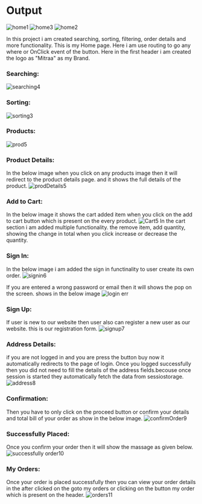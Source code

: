  # Output

![home1](https://github.com/Rushikesh01Gaikwad/E-Commerce-React/assets/136779452/6894a4f4-9283-4f44-972e-aced392b48ad)
![home3](https://github.com/Rushikesh01Gaikwad/E-Commerce-React/assets/136779452/5dc9c124-8677-4b77-a6a4-0a7fc292065c)
![home2](https://github.com/Rushikesh01Gaikwad/E-Commerce-React/assets/136779452/e8afd3b8-eca1-4b95-ae36-4f8d5c303e92)

In this project i am created searching, sorting, filtering, order details and more functionality.
This is my Home page. Here i am use routing to go any where or OnClick event of the button.
Here in the first header i am created the logo as "Mitraa" as my Brand.



### Searching:
![searching4](https://github.com/Rushikesh01Gaikwad/E-Commerce-React/assets/136779452/fbb1bff7-a564-4c20-99b8-e72269b75cff)



### Sorting:
![sorting3](https://github.com/Rushikesh01Gaikwad/E-Commerce-React/assets/136779452/054c661c-e0ed-4d0f-a6ba-1617b7527d52)



### Products:
![prod5](https://github.com/Rushikesh01Gaikwad/E-Commerce-React/assets/136779452/43d7a09e-8be7-4dde-b1d8-8a8abeaa971d)


### Product Details:
In the below image when you click on any products image then it will redirect to the product details page. and it shows the full details of the product.
![prodDetails5](https://github.com/Rushikesh01Gaikwad/E-Commerce-React/assets/136779452/77a19a8b-ec58-4b8d-8091-cb85bbe88d75)



### Add to Cart:
In the below image it shows the cart added item when you click on the add to cart button which is present on the every product.
![Cart5](https://github.com/Rushikesh01Gaikwad/E-Commerce-React/assets/136779452/70afec2f-d4ff-4a4d-b938-b435cf1d8fd2)
In the cart section i am added multiple functionality. the remove item, add quantity, showing the change in total when you click increase or decrease the quantity.



### Sign In:
In the below image i am added the sign in functinality to user create its own order.
![signin6](https://github.com/Rushikesh01Gaikwad/E-Commerce-React/assets/136779452/06a76020-396c-4f58-bffa-5ecc73073b71)



If you are entered a wrong password or email then it will shows the pop on the screen. shows in the below image
![login err](https://github.com/Rushikesh01Gaikwad/E-Commerce-React/assets/136779452/0a234e5a-7ff2-472c-bef1-9588d90d2144)



### Sign Up:
If user is new to our website then user also can register a new user as our website.
this is our registration form.
![signup7](https://github.com/Rushikesh01Gaikwad/E-Commerce-React/assets/136779452/8b7ff73e-b6f0-4d86-849c-12c8a9f31383)



### Address Details: 
if you are not logged in and you are press the button buy now it automatically redirects to the page of login. 
Once you logged successfully then you did not need to fill the details of the address fields.becouse once session is started they automatically fetch the data from sessiostorage.
![address8](https://github.com/Rushikesh01Gaikwad/E-Commerce-React/assets/136779452/64c8b907-3881-45b3-879d-890fb148b32b)



### Confirmation: 
Then you have to only click on the proceed button or confirm your details and total bill of your order as show in the below image.
![confirmOrder9](https://github.com/Rushikesh01Gaikwad/E-Commerce-React/assets/136779452/ded698e3-c36d-49a4-a685-178159adc95b)



### Successfully Placed:
Once you confirm your order then it will show the massage as given below.
![successfully order10](https://github.com/Rushikesh01Gaikwad/E-Commerce-React/assets/136779452/970176b2-3e2e-47a6-9f24-1e874be0ddbc)


### My Orders:
Once your order is placed successfully then you can view your order details in the after clicked on the goto my orders or clicking on the button my order which is present on the header.
![orders11](https://github.com/Rushikesh01Gaikwad/E-Commerce-React/assets/136779452/3b89e0ad-9ec1-42ff-9409-8ca25768b4df)

